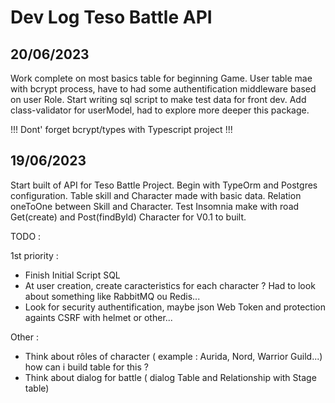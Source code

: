 # Dev Log Teso Battle API 

## 20/06/2023

Work complete on most basics table for beginning Game. User table mae with bcrypt process, have to had some authentification middleware based on user Role. Start writing sql script to make test data for front dev. Add class-validator for userModel, had to explore more deeper this package. 

!!! Dont' forget bcrypt/types with Typescript project !!! 

## 19/06/2023 

Start built of API for Teso Battle Project. 
Begin with TypeOrm and Postgres configuration. 
Table skill and Character made with basic data. Relation oneToOne between Skill and Character. Test Insomnia make with road Get(create) and Post(findById)
Character for V0.1 to built. 

TODO : 

1st priority :

- Finish Initial Script SQL
- At user creation, create caracteristics for each character ? Had to look about something like RabbitMQ ou Redis...
- Look for security authentification, maybe json Web Token and protection againts CSRF with helmet or other...


Other : 

- Think about rôles of character ( example :  Aurida, Nord, Warrior Guild...) how can i build table for this ? 
- Think about dialog for battle ( dialog Table and Relationship with Stage table)


